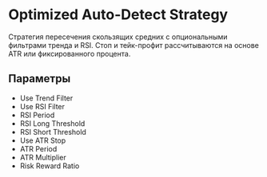 # Optimized Auto-Detect Strategy

Стратегия пересечения скользящих средних с опциональными фильтрами тренда и RSI. Стоп и тейк-профит рассчитываются на основе ATR или фиксированного процента.

## Параметры
- Use Trend Filter
- Use RSI Filter
- RSI Period
- RSI Long Threshold
- RSI Short Threshold
- Use ATR Stop
- ATR Period
- ATR Multiplier
- Risk Reward Ratio
